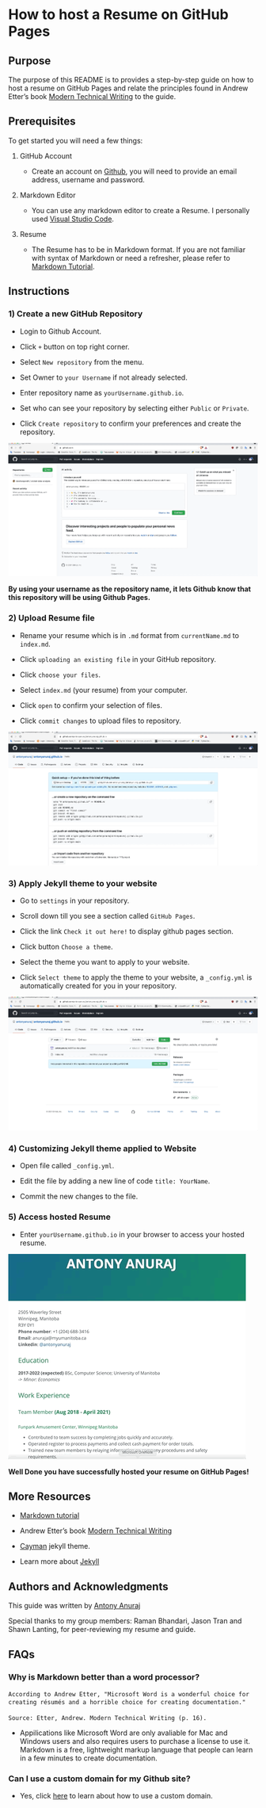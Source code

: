 # How to host a Resume on GitHub Pages  

## Purpose  

The purpose of this README is to provides a step-by-step guide on how to host a resume on GitHub Pages and relate the principles found in Andrew Etter’s book [Modern Technical Writing](https://www.amazon.ca/Modern-Technical-Writing-Introduction-Documentation-ebook/dp/B01A2QL9SS) to the guide.  

## Prerequisites  

To get started you will need a few things:  

1) GitHub Account  
    - Create an account on [Github](https://github.com), you will need to provide an email address, username and password.  

2) Markdown Editor 

    - You can use any markdown editor to create a Resume. I personally used [Visual Studio Code](https://code.visualstudio.com/).  

3) Resume  

    - The Resume has to be in Markdown format. If you are not familiar with syntax of Markdown or need a refresher, please refer to [Markdown Tutorial](https://www.markdowntutorial.com/).  


## Instructions  

### 1) Create a new GitHub Repository  

   - Login to Github Account.  

   - Click `+` button on top right corner.  

   - Select `New repository` from the menu.  

   - Set Owner to `your Username` if not already selected.  

   - Enter repository name as `yourUsername.github.io`.  
   - Set who can see your repository by selecting either `Public` or `Private`.
   - Click `Create repository` to confirm your preferences and create the repository.  

![creating repository](gifs/createRepository.gif)  

__By using your username as the repository name, it lets Github know that this repository will be using Github Pages.__  

### 2) Upload Resume file  

   - Rename your resume which is in `.md` format from `currentName.md` to `index.md`.  

   - Click `uploading an existing file` in your GitHub repository.  

   - Click `choose your files`.  

   - Select `index.md` (your resume) from your computer.  

   - Click `open` to confirm your selection of files.  

   - Click `commit changes` to upload files to repository.  

![uploading file](gifs/fileUpload.gif)  

### 3) Apply Jekyll theme to your website  

   - Go to `settings` in your repository.  

   - Scroll down till you see a section called `GitHub Pages`.  

   - Click the link `Check it out here!` to display github pages section.  

   - Click button `Choose a theme`.

   - Select the theme you want to apply to your website.  

   - Click `Select theme` to apply the theme to your website, a `_config.yml` is automatically created for you in your repository.    

![apply theme](gifs/applyTheme.gif)  

### 4) Customizing Jekyll theme applied to Website  

- Open file called `_config.yml`.  

- Edit the file by adding a new line of code `title: YourName`.  

- Commit the new changes to the file.  

### 5) Access hosted Resume  

- Enter `yourUsername.github.io` in your browser to access your hosted resume.  

![Resume gif](gifs/resume.gif)  

**Well Done you have successfully hosted your resume on GitHub Pages!**  

## More Resources  

- [Markdown tutorial](https://www.markdowntutorial.com/)  

- Andrew Etter’s book [Modern Technical Writing](https://www.amazon.ca/Modern-Technical-Writing-Introduction-Documentation-ebook/dp/B01A2QL9SS)  

- [Cayman](https://github.com/pages-themes/cayman) jekyll theme.  

- Learn more about [Jekyll](https://jekyllrb.com/)  

## Authors and Acknowledgments  

This guide was written by [Antony Anuraj](https://github.com/antonyanuraj)  

Special thanks to my group members: Raman Bhandari, Jason Tran and Shawn Lanting, for peer-reviewing my resume and guide.

## FAQs  

### Why is Markdown better than a word processor?  

    According to Andrew Etter, "Microsoft Word is a wonderful choice for creating résumés and a horrible choice for creating documentation."  

    Source: Etter, Andrew. Modern Technical Writing (p. 16).  

- Appilications like Microsoft Word are only avaliable for Mac and Windows users and also requires users to purchase a license to use it. Markdown is a free, lightweight markup language that people can learn in a few minutes to create documentation.  

### Can I use a custom domain for my Github site?  

  - Yes, click [here](https://docs.github.com/en/pages/configuring-a-custom-domain-for-your-github-pages-site/about-custom-domains-and-github-pages) to learn about how to use a custom domain.  